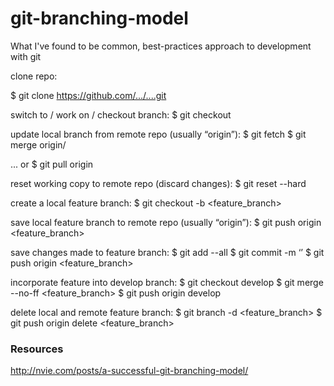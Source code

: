 # git-branching-model
What I've found to be common, best-practices approach to development with git

clone repo:

  $ git clone <https://github.com/.../....git>

switch to / work on / checkout branch:
  $ git checkout <branch>

update local branch from remote repo (usually “origin”):
  $ git fetch
  $ git merge origin/<branch>

... or
  $ git pull origin <branch>

reset working copy to remote repo (discard changes):
  $ git reset --hard

create a local feature branch:
  $ git checkout -b <feature_branch> <branch>

save local feature branch to remote repo (usually “origin”):
  $ git push origin <feature_branch>

save changes made to feature branch:
  $ git add --all
  $ git commit -m ‘<message>’
  $ git push origin <feature_branch>

incorporate feature into develop branch:
  $ git checkout develop
  $ git merge --no-ff <feature_branch>
  $ git push origin develop

delete local and remote feature branch:
  $ git branch -d <feature_branch>
  $ git push origin delete <feature_branch>


### Resources
http://nvie.com/posts/a-successful-git-branching-model/
